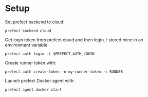 Setup
===========

Set prefect backend to cloud:

```
prefect backend cloud
````

Get login token from prefect cloud and then login. I stored mine in an environment variable:

```
prefect auth login -t $PREFECT_AUTH_LOGIN

```

Create runner token with:

```
prefect auth create-token -n my-runner-token -s RUNNER
```

Launch prefect Docker agent with:

```
prefect agent docker start
```